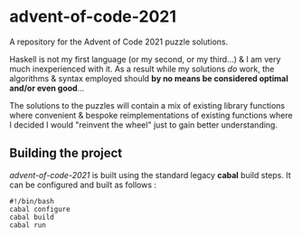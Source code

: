 # advent-of-code-2021
A repository for the Advent of Code 2021 puzzle solutions.

Haskell is not my first language (or my second, or my third...) & I am very much inexperienced with it. As a result while my solutions *do* work, the algorithms & syntax employed should **by no means be considered optimal and/or even good**...

The solutions to the puzzles will contain a mix of existing library functions where convenient & bespoke reimplementations of existing functions where I decided I would "reinvent the wheel" just to gain better understanding.

## Building the project

*advent-of-code-2021* is built using the standard legacy **cabal** build steps. It can be configured and built as follows :

```
#!/bin/bash
cabal configure
cabal build
cabal run
```